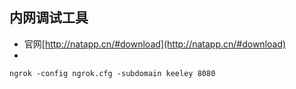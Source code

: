 
## 内网调试工具

* 官网[http://natapp.cn/#download](http://natapp.cn/#download)
*
```
ngrok -config ngrok.cfg -subdomain keeley 8080
```